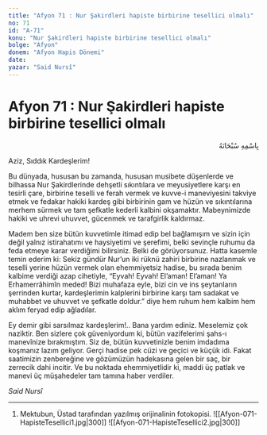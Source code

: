 ```yaml
---
title: "Afyon 71 : Nur Şakirdleri hapiste birbirine tesellici olmalı"
no: 71
id: "A-71"
konu: "Nur Şakirdleri hapiste birbirine tesellici olmalı"
bolge: "Afyon"
donem: "Afyon Hapis Dönemi"
date: 
yazar: "Said Nursî"
---
```


# Afyon 71 : Nur Şakirdleri hapiste birbirine tesellici olmalı

<p class="arabic" dir="rtl" title="Meal: “Her türlü noksan sıfatlardan yüce olan Allah’ın adıyla.”">بِاسْمِهِ سُبْحَانَهُ</p>

Aziz, Sıddık Kardeşlerim!

Bu dünyada, hususan bu zamanda, hususan musibete düşenlerde ve bilhassa Nur Şakirdlerinde dehşetli sıkıntılara ve meyusiyetlere karşı en tesirli çare, birbirine teselli ve ferah vermek ve kuvve-i maneviyesini takviye etmek ve fedakar hakiki kardeş gibi birbirinin gam ve hüzün ve sıkıntılarına merhem sürmek ve tam şefkatle kederli kalbini okşamaktır. Mabeynimizde hakiki ve uhrevi uhuvvet, gücenmek ve tarafgirlik kaldırmaz.

Madem ben size bütün kuvvetimle itimad edip bel bağlamışım ve sizin için değil yalnız istirahatımı ve haysiyetimi ve şerefimi, belki sevinçle ruhumu da feda etmeye karar verdiğimi bilirsiniz. Belki de görüyorsunuz. Hatta kasemle temin ederim ki: Sekiz gündür Nur’un iki rüknü zahiri birbirine nazlanmak ve teselli yerine hüzün vermek olan ehemmiyetsiz hadise, bu sırada benim kalbime verdiği azap cihetiyle, “Eyvah! Eyvah! El’aman! El’aman! Ya Erhamerrâhimîn meded! Bizi muhafaza eyle, bizi cin ve ins şeytanların şerrinden kurtar, kardeşlerimin kalplerini birbirine karşı tam sadakat ve muhabbet ve uhuvvet ve şefkatle doldur.” diye hem ruhum hem kalbim hem aklım feryad edip ağladılar.

Ey demir gibi sarsılmaz kardeşlerim!.. Bana yardım ediniz. Meselemiz çok naziktir. Ben sizlere çok güveniyordum ki, bütün vazifelerimi şahs-ı manevînize bırakmıştım. Siz de, bütün kuvvetinizle benim imdadıma koşmanız lazım geliyor. Gerçi hadise pek cüzi ve geçici ve küçük idi. Fakat saatimizin zenbereğine ve gözümüzün hadekasına gelen bir saç, bir zerrecik dahi incitir. Ve bu noktada ehemmiyetlidir ki, maddi üç patlak ve manevi üç müşahedeler tam tamına haber verdiler.

*Said Nursî*

***

1. Mektubun, Üstad tarafından yazılmış orijinalinin fotokopisi.
![[Afyon-071-HapisteTesellici1.jpg|300]]
![[Afyon-071-HapisteTesellici2.jpg|300]]

